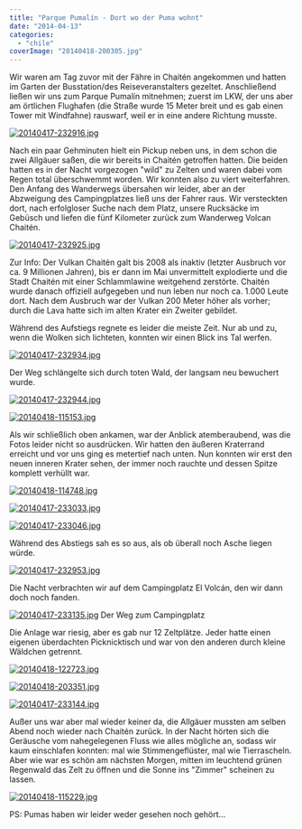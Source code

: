 ```yaml
---
title: "Parque Pumalín - Dort wo der Puma wohnt"
date: "2014-04-13"
categories: 
  - "chile"
coverImage: "20140418-200305.jpg"
---
```


Wir waren am Tag zuvor mit der Fähre in Chaitén angekommen und hatten im Garten der Busstation/des Reiseveranstalters gezeltet. Anschließend ließen wir uns zum Parque Pumalín mitnehmen; zuerst im LKW, der uns aber am örtlichen Flughafen (die Straße wurde 15 Meter breit und es gab einen Tower mit Windfahne) rauswarf, weil er in eine andere Richtung musste.

[![20140417-232916.jpg](images/20140417-232916.jpg)](https://hafenstrand.wordpress.com/wp-content/uploads/2014/04/20140417-232916.jpg)

Nach ein paar Gehminuten hielt ein Pickup neben uns, in dem schon die zwei Allgäuer saßen, die wir bereits in Chaitén getroffen hatten. Die beiden hatten es in der Nacht vorgezogen "wild" zu Zelten und waren dabei vom Regen total überschwemmt worden. Wir konnten also zu viert weiterfahren. Den Anfang des Wanderwegs übersahen wir leider, aber an der Abzweigung des Campingplatzes ließ uns der Fahrer raus. Wir versteckten dort, nach erfolgloser Suche nach dem Platz, unsere Rucksäcke im Gebüsch und liefen die fünf Kilometer zurück zum Wanderweg Volcan Chaitén.

[![20140417-232925.jpg](images/20140417-232925.jpg)](https://hafenstrand.wordpress.com/wp-content/uploads/2014/04/20140417-232925.jpg)

Zur Info: Der Vulkan Chaitén galt bis 2008 als inaktiv (letzter Ausbruch vor ca. 9 Millionen Jahren), bis er dann im Mai unvermittelt explodierte und die Stadt Chaitén mit einer Schlammlawine weitgehend zerstörte. Chaitén wurde danach offiziell aufgegeben und nun leben nur noch ca. 1.000 Leute dort. Nach dem Ausbruch war der Vulkan 200 Meter höher als vorher; durch die Lava hatte sich im alten Krater ein Zweiter gebildet.

Während des Aufstiegs regnete es leider die meiste Zeit. Nur ab und zu, wenn die Wolken sich lichteten, konnten wir einen Blick ins Tal werfen.

[![20140417-232934.jpg](images/20140417-232934.jpg)](https://hafenstrand.wordpress.com/wp-content/uploads/2014/04/20140417-232934.jpg)

Der Weg schlängelte sich durch toten Wald, der langsam neu bewuchert wurde.

[![20140417-232944.jpg](images/20140417-232944.jpg)](https://hafenstrand.wordpress.com/wp-content/uploads/2014/04/20140417-232944.jpg)  
  
[![20140418-115153.jpg](images/20140418-1151531.jpg)](https://hafenstrand.wordpress.com/wp-content/uploads/2014/04/20140418-1151531.jpg)

Als wir schließlich oben ankamen, war der Anblick atemberaubend, was die Fotos leider nicht so ausdrücken. Wir hatten den äußeren Kraterrand erreicht und vor uns ging es metertief nach unten. Nun konnten wir erst den neuen inneren Krater sehen, der immer noch rauchte und dessen Spitze komplett verhüllt war.

[![20140418-114748.jpg](images/20140418-114748.jpg)](https://hafenstrand.wordpress.com/wp-content/uploads/2014/04/20140418-114748.jpg)

[![20140417-233033.jpg](images/20140417-233033.jpg)](https://hafenstrand.wordpress.com/wp-content/uploads/2014/04/20140417-233033.jpg)

[![20140417-233046.jpg](images/20140417-233046.jpg)](https://hafenstrand.wordpress.com/wp-content/uploads/2014/04/20140417-233046.jpg)

Während des Abstiegs sah es so aus, als ob überall noch Asche liegen würde.

[![20140417-232953.jpg](images/20140417-232953.jpg)](https://hafenstrand.wordpress.com/wp-content/uploads/2014/04/20140417-232953.jpg)

Die Nacht verbrachten wir auf dem Campingplatz El Volcán, den wir dann doch noch fanden.

[![20140417-233135.jpg](images/20140417-233135.jpg)](https://hafenstrand.wordpress.com/wp-content/uploads/2014/04/20140417-233135.jpg) Der Weg zum Campingplatz

Die Anlage war riesig, aber es gab nur 12 Zeltplätze. Jeder hatte einen eigenen überdachten Picknicktisch und war von den anderen durch kleine Wäldchen getrennt.

[![20140418-122723.jpg](images/20140418-122723.jpg)](https://hafenstrand.wordpress.com/wp-content/uploads/2014/04/20140418-122723.jpg)

[![20140418-203351.jpg](images/20140418-203351.jpg)](https://hafenstrand.wordpress.com/wp-content/uploads/2014/04/20140418-203351.jpg)

[![20140417-233144.jpg](images/20140417-233144.jpg)](https://hafenstrand.wordpress.com/wp-content/uploads/2014/04/20140417-233144.jpg)

Außer uns war aber mal wieder keiner da, die Allgäuer mussten am selben Abend noch wieder nach Chaitén zurück. In der Nacht hörten sich die Geräusche vom nahegelegenen Fluss wie alles mögliche an, sodass wir kaum einschlafen konnten: mal wie Stimmengeflüster, mal wie Tierrascheln. Aber wie war es schön am nächsten Morgen, mitten im leuchtend grünen Regenwald das Zelt zu öffnen und die Sonne ins "Zimmer" scheinen zu lassen.

[![20140418-115229.jpg](images/20140418-115229.jpg)](https://hafenstrand.wordpress.com/wp-content/uploads/2014/04/20140418-115229.jpg)

PS: Pumas haben wir leider weder gesehen noch gehört...
